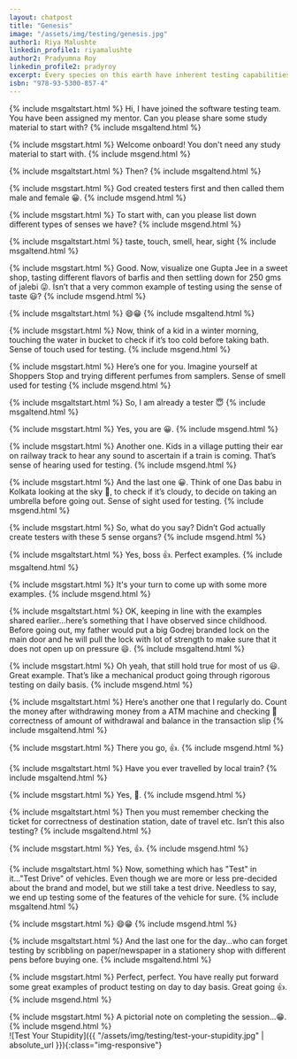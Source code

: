 ```yaml
---
layout: chatpost
title: "Genesis"
image: "/assets/img/testing/genesis.jpg"
author1: Riya Malushte
linkedin_profile1: riyamalushte
author2: Pradyumna Roy
linkedin_profile2: pradyroy
excerpt: Every species on this earth have inherent testing capabilities by virtue of different senses imparted to them by mother nature.
isbn: "978-93-5300-857-4"
---
```


{% include msgaltstart.html %} 
Hi, I have joined the software testing team. You have been assigned my mentor. Can you please share some study material to start with?
{% include msgaltend.html %} 

{% include msgstart.html %} 
Welcome onboard! You don't need any study material to start with.
{% include msgend.html %} 

{% include msgaltstart.html %} 
Then?
{% include msgaltend.html %} 

{% include msgstart.html %} 
God created testers first and then called them male and female 😀. 
{% include msgend.html %} 

{% include msgstart.html %} 
To start with, can you please list down different types of senses we have?
{% include msgend.html %} 

{% include msgaltstart.html %} 
taste, touch, smell, hear, sight
{% include msgaltend.html %} 

{% include msgstart.html %} 
Good. Now, visualize one Gupta Jee in a sweet shop, tasting different flavors of barfis and then settling down for 250 gms of jalebi 😜. Isn’t that a very common example of testing using the sense of taste 😃?
{% include msgend.html %}

{% include msgaltstart.html %} 
😄😁
{% include msgaltend.html %} 

{% include msgstart.html %} 
Now, think of a kid in a winter morning, touching the water in bucket to check if it’s too cold before taking bath. Sense of touch used for testing.
{% include msgend.html %}

{% include msgstart.html %} 
Here’s one for you. Imagine yourself at Shoppers Stop and trying different perfumes from samplers. Sense of smell used for testing
{% include msgend.html %}

{% include msgaltstart.html %} 
So, I am already a tester 😇
{% include msgaltend.html %} 

{% include msgstart.html %} 
Yes, you are 😀.
{% include msgend.html %}

{% include msgstart.html %} 
Another one. Kids in a village putting their ear on railway track to hear any sound to ascertain if a train is coming. That’s sense of hearing used for testing.
{% include msgend.html %}

{% include msgstart.html %} 
And the last one 😀. Think of one Das babu in Kolkata looking at the sky 🧐, to check if it’s cloudy, to decide on taking an umbrella before going out. Sense of sight used for testing.
{% include msgend.html %}

{% include msgstart.html %} 
So, what do you say? Didn’t God actually create testers with these 5 sense organs?
{% include msgend.html %}

{% include msgaltstart.html %} 
Yes, boss 👍. Perfect examples.
{% include msgaltend.html %} 

{% include msgstart.html %} 
It's your turn to come up with some more examples.
{% include msgend.html %}

{% include msgaltstart.html %} 
OK, keeping in line with the examples shared earlier…here’s something that I have observed since childhood. Before going out, my father would put a big Godrej branded lock on the main door and he will pull the lock with lot of strength to make sure that it does not open up on pressure 😃.
{% include msgaltend.html %} 

{% include msgstart.html %} 
Oh yeah, that still hold true for most of us 😃. Great example. That’s like a mechanical product going through rigorous testing on daily basis.
{% include msgend.html %}

{% include msgaltstart.html %} 
Here’s another one that I regularly do. Count the money after withdrawing money from a ATM machine and checking 🧐 correctness of amount of withdrawal and balance in the transaction slip
{% include msgaltend.html %} 

{% include msgstart.html %} 
There you go, 👍.
{% include msgend.html %}

{% include msgaltstart.html %} 
Have you ever travelled by local train?
{% include msgaltend.html %}

{% include msgstart.html %} 
Yes, 🤔.
{% include msgend.html %}

{% include msgaltstart.html %} 
Then you must remember checking the ticket for correctness of destination station, date of travel etc. Isn’t this also testing?
{% include msgaltend.html %}

{% include msgstart.html %} 
Yes, 👍.
{% include msgend.html %}

{% include msgaltstart.html %} 
Now, something which has "Test" in it…"Test Drive" of vehicles. Even though we are more or less pre-decided about the brand and model, but we still take a test drive. Needless to say, we end up testing some of the features of the vehicle for sure.
{% include msgaltend.html %}

{% include msgstart.html %} 
😄😁
{% include msgend.html %}

{% include msgaltstart.html %} 
And the last one for the day…who can forget testing by scribbling on paper/newspaper in a stationery shop with different pens before buying one.
{% include msgaltend.html %}

{% include msgstart.html %} 
Perfect, perfect. You have really put forward some great examples of product testing on day to day basis. Great going 👍.
{% include msgend.html %}

{% include msgstart.html %} 
A pictorial note on completing the session…😁.
{% include msgend.html %}
<br>
![Test Your Stupidity]({{ "/assets/img/testing/test-your-stupidity.jpg" | absolute_url }}){:class="img-responsive"}












































